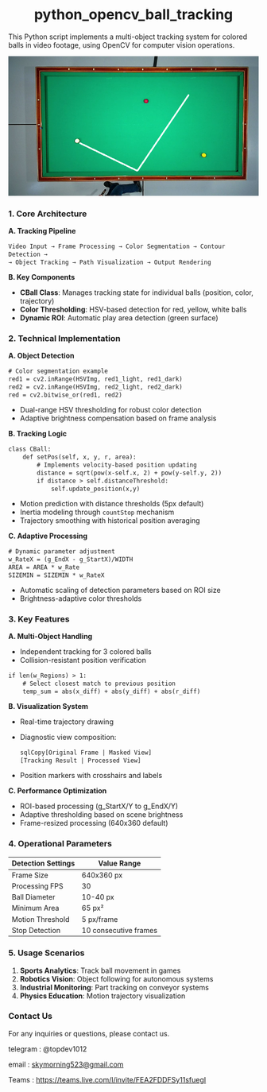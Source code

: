 # 



<div align="center">
   <h1>python_opencv_ball_tracking</h1>
</div>



This Python script implements a multi-object tracking system for colored balls in video footage, using OpenCV for computer vision operations. 



<div align="center">
   <img src=https://github.com/LucaIT523/python_opencv_ball_tracking/blob/main/images/1.png>
</div>



### 1. Core Architecture

**A. Tracking Pipeline**

```
Video Input → Frame Processing → Color Segmentation → Contour Detection → 
→ Object Tracking → Path Visualization → Output Rendering
```

**B. Key Components**

- **CBall Class**: Manages tracking state for individual balls (position, color, trajectory)
- **Color Thresholding**: HSV-based detection for red, yellow, white balls
- **Dynamic ROI**: Automatic play area detection (green surface)

### 2. Technical Implementation

**A. Object Detection**

```
# Color segmentation example
red1 = cv2.inRange(HSVImg, red1_light, red1_dark)
red2 = cv2.inRange(HSVImg, red2_light, red2_dark)
red = cv2.bitwise_or(red1, red2)
```

- Dual-range HSV thresholding for robust color detection
- Adaptive brightness compensation based on frame analysis

**B. Tracking Logic**

```
class CBall:
    def setPos(self, x, y, r, area):
        # Implements velocity-based position updating
        distance = sqrt(pow(x-self.x, 2) + pow(y-self.y, 2))
        if distance > self.distanceThreshold:
            self.update_position(x,y)
```

- Motion prediction with distance thresholds (5px default)
- Inertia modeling through `countStop` mechanism
- Trajectory smoothing with historical position averaging

**C. Adaptive Processing**

```
# Dynamic parameter adjustment
w_RateX = (g_EndX - g_StartX)/WIDTH
AREA = AREA * w_Rate
SIZEMIN = SIZEMIN * w_RateX
```

- Automatic scaling of detection parameters based on ROI size
- Brightness-adaptive color thresholds

### 3. Key Features

**A. Multi-Object Handling**

- Independent tracking for 3 colored balls
- Collision-resistant position verification

```
if len(w_Regions) > 1:
    # Select closest match to previous position
    temp_sum = abs(x_diff) + abs(y_diff) + abs(r_diff)
```

**B. Visualization System**

- Real-time trajectory drawing

- Diagnostic view composition:

  ```
  sqlCopy[Original Frame | Masked View]
  [Tracking Result | Processed View]
  ```

- Position markers with crosshairs and labels

**C. Performance Optimization**

- ROI-based processing (g_StartX/Y to g_EndX/Y)
- Adaptive thresholding based on scene brightness
- Frame-resized processing (640x360 default)

### 4. Operational Parameters

| **Detection Settings** | **Value Range**       |
| ---------------------- | --------------------- |
| Frame Size             | 640x360 px            |
| Processing FPS         | 30                    |
| Ball Diameter          | 10-40 px              |
| Minimum Area           | 65 px²                |
| Motion Threshold       | 5 px/frame            |
| Stop Detection         | 10 consecutive frames |

### 5. Usage Scenarios

1. **Sports Analytics**: Track ball movement in games
2. **Robotics Vision**: Object following for autonomous systems
3. **Industrial Monitoring**: Part tracking on conveyor systems
4. **Physics Education**: Motion trajectory visualization













### **Contact Us**

For any inquiries or questions, please contact us.

telegram : @topdev1012

email :  skymorning523@gmail.com

Teams :  https://teams.live.com/l/invite/FEA2FDDFSy11sfuegI
